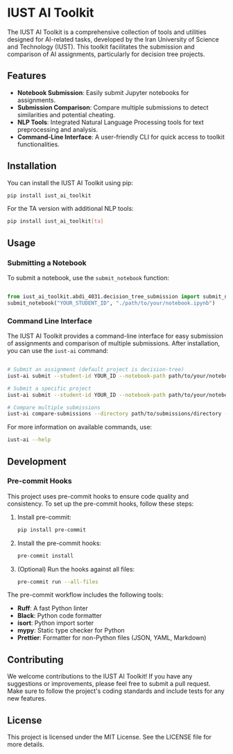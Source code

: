 # IUST AI Toolkit

The IUST AI Toolkit is a comprehensive collection of tools and utilities designed for AI-related tasks, developed by the Iran University of Science and Technology (IUST). This toolkit facilitates the submission and comparison of AI assignments, particularly for decision tree projects.

## Features

- **Notebook Submission**: Easily submit Jupyter notebooks for assignments.
- **Submission Comparison**: Compare multiple submissions to detect similarities and potential cheating.
- **NLP Tools**: Integrated Natural Language Processing tools for text preprocessing and analysis.
- **Command-Line Interface**: A user-friendly CLI for quick access to toolkit functionalities.

## Installation

You can install the IUST AI Toolkit using pip:

```bash
pip install iust_ai_toolkit
```

For the TA version with additional NLP tools:

```bash
pip install iust_ai_toolkit[ta]
```

## Usage

### Submitting a Notebook

To submit a notebook, use the `submit_notebook` function:

```python

from iust_ai_toolkit.abdi_4031.decision_tree_submission import submit_notebook
submit_notebook("YOUR_STUDENT_ID", "./path/to/your/notebook.ipynb")

```

### Command Line Interface

The IUST AI Toolkit provides a command-line interface for easy submission of assignments and comparison of multiple submissions. After installation, you can use the `iust-ai` command:

```bash

# Submit an assignment (default project is decision-tree)
iust-ai submit --student-id YOUR_ID --notebook-path path/to/your/notebook.ipynb

# Submit a specific project
iust-ai submit --student-id YOUR_ID --notebook-path path/to/your/notebook.ipynb --project project-name

# Compare multiple submissions
iust-ai compare-submissions --directory path/to/submissions/directory --output comparison_report.csv

```

For more information on available commands, use:

```bash
iust-ai --help
```

## Development

### Pre-commit Hooks

This project uses pre-commit hooks to ensure code quality and consistency. To set up the pre-commit hooks, follow these steps:

1. Install pre-commit:

   ```bash
   pip install pre-commit
   ```

2. Install the pre-commit hooks:

   ```bash
   pre-commit install
   ```

3. (Optional) Run the hooks against all files:
   ```bash
   pre-commit run --all-files
   ```

The pre-commit workflow includes the following tools:

- **Ruff**: A fast Python linter
- **Black**: Python code formatter
- **isort**: Python import sorter
- **mypy**: Static type checker for Python
- **Prettier**: Formatter for non-Python files (JSON, YAML, Markdown)

## Contributing

We welcome contributions to the IUST AI Toolkit! If you have any suggestions or improvements, please feel free to submit a pull request. Make sure to follow the project's coding standards and include tests for any new features.

## License

This project is licensed under the MIT License. See the LICENSE file for more details.

